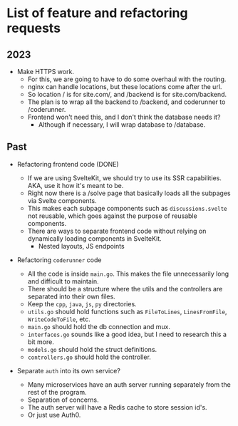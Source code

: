 # List of feature and refactoring requests

## 2023

- Make HTTPS work.
  - For this, we are going to have to do some overhaul with the routing.
  - nginx can handle locations, but these locations come after the url.
  - So location / is for site.com/, and /backend is for site.com/backend.
  - The plan is to wrap all the backend to /backend, and coderunner to /coderunner.
  - Frontend won't need this, and I don't think the database needs it?
    - Although if necessary, I will wrap database to /database.

## Past

- Refactoring frontend code (DONE)

  - If we are using SvelteKit, we should try to use its SSR capabilities. AKA, use it how it's meant to be.
  - Right now there is a /solve page that basically loads all the subpages via Svelte components.
  - This makes each subpage components such as `discussions.svelte` not reusable, which goes against the purpose of reusable components.
  - There are ways to separate frontend code without relying on dynamically loading components in SvelteKit.
    - Nested layouts, JS endpoints

- Refactoring `coderunner` code

  - All the code is inside `main.go`. This makes the file unnecessarily long and difficult to maintain.
  - There should be a structure where the utils and the controllers are separated into their own files.
  - Keep the `cpp`, `java`, `js`, `py` directories.
  - `utils.go` should hold functions such as `FileToLines`, `LinesFromFile`, `WriteCodeToFile`, etc.
  - `main.go` should hold the db connection and mux.
  - `interfaces.go` sounds like a good idea, but I need to research this a bit more.
  - `models.go` should hold the struct definitions.
  - `controllers.go` should hold the controller.

- Separate `auth` into its own service?
  - Many microservices have an auth server running separately from the rest of the program.
  - Separation of concerns.
  - The auth server will have a Redis cache to store session id's.
  - Or just use Auth0.
